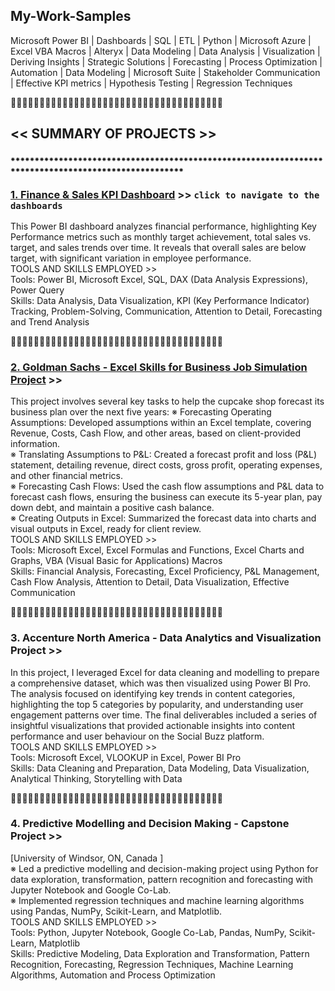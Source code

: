 ## My-Work-Samples
Microsoft Power BI | Dashboards | SQL | ETL | Python | Microsoft Azure | Excel VBA Macros | Alteryx | Data Modeling | Data Analysis | Visualization | Deriving Insights | Strategic Solutions | Forecasting | Process Optimization | Automation | Data Modeling | Microsoft Suite | Stakeholder Communication | Effective KPI metrics | Hypothesis Testing | Regression Techniques

🔸🔸🔸🔸🔸🔸🔸🔸🔸🔸🔸🔸🔸🔸🔸🔸🔸🔸🔸🔸🔸🔸🔸🔸🔸🔸🔸🔸🔸🔸🔸🔸🔸🔸🔸🔸🔸
## **<< SUMMARY OF PROJECTS >>**
⁕⁕⁕⁕⁕⁕⁕⁕⁕⁕⁕⁕⁕⁕⁕⁕⁕⁕⁕⁕⁕⁕⁕⁕⁕⁕⁕⁕⁕⁕⁕⁕⁕⁕⁕⁕⁕⁕⁕⁕⁕⁕⁕⁕⁕⁕⁕⁕⁕⁕⁕⁕⁕⁕⁕⁕⁕⁕⁕⁕⁕⁕⁕⁕⁕⁕⁕⁕⁕⁕⁕⁕⁕⁕⁕⁕⁕⁕⁕⁕⁕⁕⁕⁕⁕⁕⁕⁕⁕⁕⁕⁕⁕⁕⁕⁕⁕⁕⁕⁕⁕

### [1. Finance & Sales KPI Dashboard](https://github.com/Ponnamby/My-Work-Samples/blob/main/Finance%20KPI%20Dashboard%20PDF%20YP.pdf) >> `click to navigate to the dashboards`
This Power BI dashboard analyzes financial performance, highlighting Key Performance metrics such as monthly target achievement, total sales vs. target, and sales trends over time. It reveals that overall sales are below target, with significant variation in employee performance.   
TOOLS AND SKILLS EMPLOYED >>  
Tools: Power BI, Microsoft Excel, SQL, DAX (Data Analysis Expressions), Power Query  
Skills: Data Analysis, Data Visualization, KPI (Key Performance Indicator) Tracking, Problem-Solving, Communication, Attention to Detail, Forecasting and Trend Analysis

🔻🔻🔻🔻🔺🔺🔺🔺🔻🔻🔻🔻🔺🔺🔺🔺🔻🔻🔻🔻🔺🔺🔺🔺🔻🔻🔻🔻🔺🔺🔺🔺🔻🔻🔻🔻🔺
### [2. Goldman Sachs - Excel Skills for Business Job Simulation Project](https://github.com/Ponnamby/My-Work-Samples/blob/main/Forecast%20Analysis%20and%20Prediction_Goldman%20Sachs%20Forage_YP_organized.pdf) >> 
This project involves several key tasks to help the cupcake shop forecast its business plan over the next five years: 
※ Forecasting Operating Assumptions: Developed assumptions within an Excel template, covering Revenue, Costs, Cash Flow, and other areas, based on client-provided information.  
※ Translating Assumptions to P&L: Created a forecast profit and loss (P&L) statement, detailing revenue, direct costs, gross profit, operating expenses, and other financial metrics.   
※ Forecasting Cash Flows: Used the cash flow assumptions and P&L data to forecast cash flows, ensuring the business can execute its 5-year plan, pay down debt, and maintain a positive cash balance.  
※ Creating Outputs in Excel: Summarized the forecast data into charts and visual outputs in Excel, ready for client review.  
TOOLS AND SKILLS EMPLOYED >>  
Tools: Microsoft Excel, Excel Formulas and Functions, Excel Charts and Graphs, VBA (Visual Basic for Applications) Macros  
Skills: Financial Analysis, Forecasting, Excel Proficiency, P&L Management, Cash Flow Analysis, Attention to Detail, Data Visualization, Effective Communication

🔻🔻🔻🔻🔺🔺🔺🔺🔻🔻🔻🔻🔺🔺🔺🔺🔻🔻🔻🔻🔺🔺🔺🔺🔻🔻🔻🔻🔺🔺🔺🔺🔻🔻🔻🔻🔺

### 3. Accenture North America - Data Analytics and Visualization Project >>
In this project, I leveraged Excel for data cleaning and modelling to prepare a comprehensive dataset, which was then visualized using Power BI Pro. The analysis focused on identifying key trends in content categories, highlighting the top 5 categories by popularity, and understanding user engagement patterns over time. The final deliverables included a series of insightful visualizations that provided actionable insights into content performance and user behaviour on the Social Buzz platform.  
TOOLS AND SKILLS EMPLOYED >>  
Tools: Microsoft Excel, VLOOKUP in Excel, Power BI Pro  
Skills: Data Cleaning and Preparation, Data Modeling, Data Visualization, Analytical Thinking, Storytelling with Data

🔻🔻🔻🔻🔺🔺🔺🔺🔻🔻🔻🔻🔺🔺🔺🔺🔻🔻🔻🔻🔺🔺🔺🔺🔻🔻🔻🔻🔺🔺🔺🔺🔻🔻🔻🔻🔺
### 4. Predictive Modelling and Decision Making - Capstone Project >>
 [University of Windsor, ON, Canada ]  
※	Led a predictive modelling and decision-making project using Python for data exploration, transformation, pattern recognition and forecasting with Jupyter Notebook and Google Co-Lab.  
※	Implemented regression techniques and machine learning algorithms using Pandas, NumPy, Scikit-Learn, and Matplotlib.  
TOOLS AND SKILLS EMPLOYED >>   
Tools: Python, Jupyter Notebook, Google Co-Lab, Pandas, NumPy, Scikit-Learn, Matplotlib  
Skills: Predictive Modeling, Data Exploration and Transformation, Pattern Recognition, Forecasting, Regression Techniques, Machine Learning Algorithms, Automation and Process Optimization 
